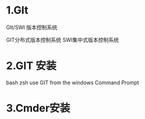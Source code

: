 # 1.GIt

GIt/SWI 版本控制系统 

GIT分布式版本控制系统
SWI集中式版本控制系统


# 2.GIT 安装

bash
zsh
 use GIT from the windows Command Prompt
# 3.Cmder安装



 